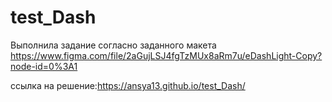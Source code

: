 # test_Dash
Выполнила задание согласно заданного макета
https://www.figma.com/file/2aGujLSJ4fgTzMUx8aRm7u/eDashLight-Copy?node-id=0%3A1

ссылка на решение:https://ansya13.github.io/test_Dash/
